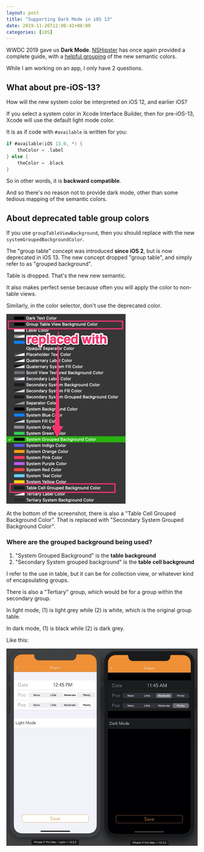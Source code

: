 ```yaml
---
layout: post
title: "Supporting Dark Mode in iOS 13"
date: 2019-11-26T12:00:42+08:00
categories: [iOS]
---
```


WWDC 2019 gave us **Dark Mode**. [NSHipster](https://nshipster.com/dark-mode/) has once again provided a complete guide, with a [helpful grouping](https://nshipster.com/dark-mode/#use-semantic-colors) of the new semantic colors.

While I am working on an app, I only have 2 questions.

## What about pre-iOS-13?

How will the new system color be interpreted on iOS 12, and earlier iOS?

If you select a system color in Xcode Interface Builder, then for pre-iOS-13, Xcode will use the default light mode color.

It is as if code with `#available` is written for you:

```swift
if #available(iOS 13.0, *) {
    theColor = .label
} else {
    theColor = .black
}
```

So in other words, it is **backward compatible**.

And so there's no reason not to provide dark mode, other than some tedious mapping of the semantic colors.

## About deprecated table group colors

If you use `groupTableViewBackground`, then you should replace with the new `systemGroupedBackgroundColor`.

The "group table" concept was introduced **since iOS 2**, but is now deprecated in iOS 13. The new concept dropped "group table", and simply refer to as "grouped background".

Table is dropped. That's the new new semantic.

It also makes perfect sense because often you will apply the color to non-table views.

Similarly, in the color selector, don't use the deprecated color.

![](/images/group-table-color-deprecated.jpg)

At the bottom of the screenshot, there is also a "Table Cell Grouped Background Color". That is replaced with "Secondary System Grouped Background Color".

###  Where are the grouped background being used?

1. "System Grouped Background" is the **table background**
2. "Secondary System grouped background" is the **table cell background**

I refer to the use in table, but it can be for collection view, or whatever kind of encapsulating groups.

There is also a "Tertiary" group, which would be for a group within the secondary group.

In light mode, (1) is light grey while (2) is white, which is the original group table.

In dark mode, (1) is black while (2) is dark grey.

Like this:

[![An Example of Baby Log app](/images/light-vs-dark-mode.jpg)](https://itunes.apple.com/app/id1065722243?at=11luru)
